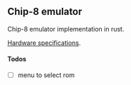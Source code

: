 ## Chip-8 emulator

Chip-8 emulator implementation in rust.

[Hardware specifications](http://devernay.free.fr/hacks/chip8/C8TECH10.HTM#3.1).

#### Todos

- [ ] menu to select rom